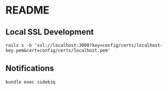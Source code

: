 # README

## Local SSL Development
`rails s -b 'ssl://localhost:3000?key=config/certs/localhost-key.pem&cert=config/certs/localhost.pem'`

## Notifications
`bundle exec sidekiq`
